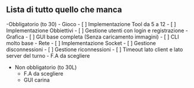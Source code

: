 ﻿## Lista di tutto quello che manca

-Obbligatorio (to 30)
	- Gioco
		- [ ] Implementazione Tool da 5 a 12
		- [ ] Implementazione Obbiettivi 
		- [ ] Gestione utenti con login e registrazione
	- Grafica
		- [ ] GUI base completa (Senza caricamento immagini)
		- [ ] CLI molto base
	- Rete
		- [ ] Implementazione Socket
		- [ ] Gestione disconnessioni
		- [ ] Gestione riconnessioni
		- [ ] Timeout lato client e lato server del turno
	- F.A da scegliere
	
- Non obbligatorio (to 30L)
	- F.A da scegliere
	- GUI carina
	
	
